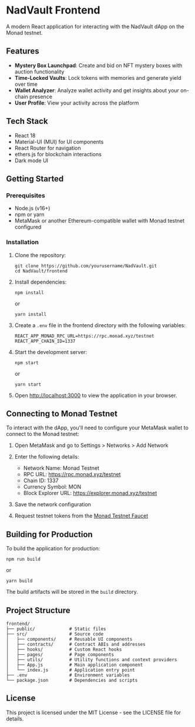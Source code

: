 # NadVault Frontend

A modern React application for interacting with the NadVault dApp on the Monad testnet.

## Features

- **Mystery Box Launchpad**: Create and bid on NFT mystery boxes with auction functionality
- **Time-Locked Vaults**: Lock tokens with memories and generate yield over time
- **Wallet Analyzer**: Analyze wallet activity and get insights about your on-chain presence
- **User Profile**: View your activity across the platform

## Tech Stack

- React 18
- Material-UI (MUI) for UI components
- React Router for navigation
- ethers.js for blockchain interactions
- Dark mode UI

## Getting Started

### Prerequisites

- Node.js (v16+)
- npm or yarn
- MetaMask or another Ethereum-compatible wallet with Monad testnet configured

### Installation

1. Clone the repository:
   ```
   git clone https://github.com/yourusername/NadVault.git
   cd NadVault/frontend
   ```

2. Install dependencies:
   ```
   npm install
   ```
   or
   ```
   yarn install
   ```

3. Create a `.env` file in the frontend directory with the following variables:
   ```
   REACT_APP_MONAD_RPC_URL=https://rpc.monad.xyz/testnet
   REACT_APP_CHAIN_ID=1337
   ```

4. Start the development server:
   ```
   npm start
   ```
   or
   ```
   yarn start
   ```

5. Open [http://localhost:3000](http://localhost:3000) to view the application in your browser.

## Connecting to Monad Testnet

To interact with the dApp, you'll need to configure your MetaMask wallet to connect to the Monad testnet:

1. Open MetaMask and go to Settings > Networks > Add Network
2. Enter the following details:
   - Network Name: Monad Testnet
   - RPC URL: https://rpc.monad.xyz/testnet
   - Chain ID: 1337
   - Currency Symbol: MON
   - Block Explorer URL: https://explorer.monad.xyz/testnet

3. Save the network configuration
4. Request testnet tokens from the [Monad Testnet Faucet](https://faucet.monad.xyz)

## Building for Production

To build the application for production:

```
npm run build
```
or
```
yarn build
```

The build artifacts will be stored in the `build` directory.

## Project Structure

```
frontend/
├── public/             # Static files
├── src/                # Source code
│   ├── components/     # Reusable UI components
│   ├── contracts/      # Contract ABIs and addresses
│   ├── hooks/          # Custom React hooks
│   ├── pages/          # Page components
│   ├── utils/          # Utility functions and context providers
│   ├── App.js          # Main application component
│   └── index.js        # Application entry point
├── .env                # Environment variables
└── package.json        # Dependencies and scripts
```

## License

This project is licensed under the MIT License - see the LICENSE file for details.
